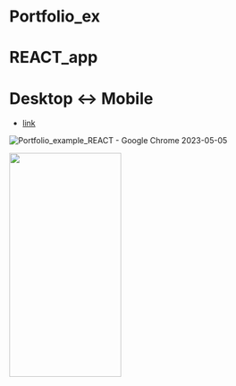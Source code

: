 # Portfolio_ex

# REACT_app

# Desktop <-> Mobile

- [link](https://alexdolz.github.io/Portfolio_ex_REACT/)

![Portfolio_example_REACT - Google Chrome 2023-05-05](https://user-images.githubusercontent.com/108806800/236399773-aaf5ea86-09fa-403b-8396-e3aeaf57662c.png)

<img src='https://user-images.githubusercontent.com/108806800/236274069-5c2da1c5-d267-4f8c-8c19-a0cf9ceae862.png' width='200' height='400'>
